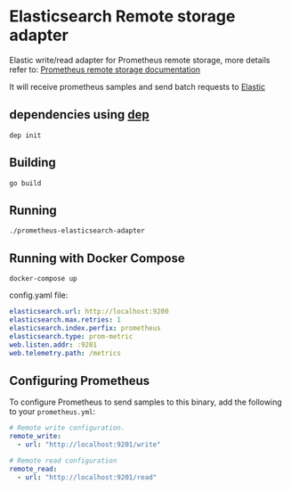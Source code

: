 # Elasticsearch Remote storage adapter

Elastic write/read adapter for Prometheus remote storage, more details refer to: [Prometheus remote storage documentation](https://github.com/prometheus/prometheus/tree/master/documentation/examples/remote_storage/remote_storage_adapter)

It will receive prometheus samples and send batch requests to [Elastic](https://www.elastic.co/)

## dependencies using [dep](https://github.com/golang/dep)

```
dep init
```

## Building

```
go build
```

## Running

```
./prometheus-elasticsearch-adapter
```

## Running with Docker Compose

```
docker-compose up
```

config.yaml file:

```yaml
elasticsearch.url: http://localhost:9200
elasticsearch.max.retries: 1
elasticsearch.index.perfix: prometheus
elasticsearch.type: prom-metric
web.listen.addr: :9201
web.telemetry.path: /metrics
```

## Configuring Prometheus

To configure Prometheus to send samples to this binary, add the following to your `prometheus.yml`:

```yaml
# Remote write configuration.
remote_write:
  - url: "http://localhost:9201/write"

# Remote read configuration
remote_read:
  - url: "http://localhost:9201/read"
```
